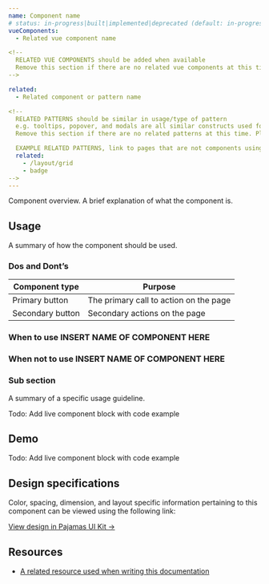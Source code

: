 ```yaml
---
name: Component name
# status: in-progress|built|implemented|deprecated (default: in-progress)
vueComponents:
  - Related vue component name

<!--
  RELATED VUE COMPONENTS should be added when available
  Remove this section if there are no related vue components at this time. Please list them in alphabetical order.
-->

related:
  - Related component or pattern name

<!--
  RELATED PATTERNS should be similar in usage/type of pattern
  e.g. tooltips, popover, and modals are all similar constructs used for different purposes
  Remove this section if there are no related patterns at this time. Please list them in alphabetical order.

  EXAMPLE RELATED PATTERNS, link to pages that are not components using 'directory/pattern-name'
  related:
    - /layout/grid
    - badge
-->
---
```


Component overview. A brief explanation of what the component is.

## Usage

A summary of how the component should be used.

<!--
  DO NOT add static images to any page at this time.
-->

### Dos and Dont’s 

<!--
  EXAMPLE TABLE, optionally, this can be used to highlight Do's & Don'ts
  Do is a guideline that should always be followed. On the other hand, you need a really unusual use case for breaking a Do guideline
  The Do's & Don'ts should be correlated
  e.g. Use chevrons between breadcrumb items vs. Use slashes or other characters to separate breadcrumb items. 
-->

| Component type | Purpose |
| --- | --- |
| Primary button | The primary call to action on the page |
| Secondary button | Secondary actions on the page |

### When to use INSERT NAME OF COMPONENT HERE

<!--
  WHEN TO USE, optionally, highlight specific rule sets for when to use a component.
  e.g. Use tables when:
  - Users need to review, enter, or edit uniform sets of data or options
  - Displaying structured content, where each entry has the same attributes
-->

### When not to use INSERT NAME OF COMPONENT HERE

<!--
  WHEN NOT TO USE, optionally, highlight specific rule sets for when not to use a component
  e.g. Do not use tables to:
  - Display a list of continuous, vertical indexes of text or images. Use Lists instead
  - For hierarchical structures. Use the Tree view instead.
-->

### Sub section

<!--
  SUB SECTIONS, use these to highlight component specific rules. You can add as many sub-sections as needed, use your best judgement
  e.g. truncation rules
-->

A summary of a specific usage guideline.

Todo: Add live component block with code example

## Demo

<!--
  DEMO, keep this section for all patterns, the code block demo will be added at a later date
-->

Todo: Add live component block with code example

## Design specifications

<!--
  DESIGN SPECIFICATIONS, add a link here to the component in the Pajamas UI Kit. In most cases this will be a link the component’s “Variants” frame. You can find this link by clicking on the “Variants” frame and then copying the link from the “Share” option.
  *** Follow the “Figma component” issue template in Pajamas to create the component. 
-->

Color, spacing, dimension, and layout specific information pertaining to this component can be viewed using the following link:

[View design in Pajamas UI Kit →](/)

## Resources

- [A related resource used when writing this documentation](/)
